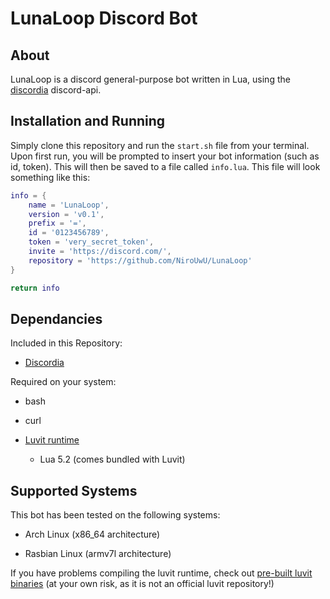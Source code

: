 # LunaLoop Discord Bot

## About

LunaLoop is a discord general-purpose bot written in Lua, using the [discordia](https://github.com/SinisterRectus/Discordia) discord-api.

## Installation and Running

Simply clone this repository and run the `start.sh` file from your terminal. Upon first run, you will be prompted to insert your bot information (such as id, token). This will then be saved to a file called `info.lua`. This file will look something like this:

```lua
info = {
    name = 'LunaLoop',
    version = 'v0.1',
    prefix = '=',
    id = '0123456789',
    token = 'very_secret_token',
    invite = 'https://discord.com/',
    repository = 'https://github.com/NiroUwU/LunaLoop'
}

return info
```

## Dependancies

Included in this Repository:

+ [Discordia](https://github.com/SinisterRectus/Discordia)

Required on your system:

+ bash

+ curl

+ [Luvit runtime](https://github.com/luvit/luvit)

  + Lua 5.2 (comes bundled with Luvit)

## Supported Systems

This bot has been tested on the following systems:

+ Arch Linux (x86_64 architecture)

+ Rasbian Linux (armv7l architecture)

If you have problems compiling the luvit runtime, check out [pre-built luvit binaries](https://github.com/truemedian/luvit-bin) (at your own risk, as it is not an official luvit repository!)
